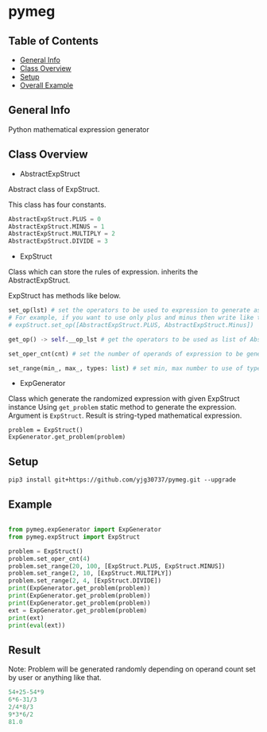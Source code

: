 # pymeg

## Table of Contents
* [General Info](#general-info)
* [Class Overview](#class-overview)
* [Setup](#setup)
* [Overall Example](#overall-example)

## General Info
Python mathematical expression generator

## Class Overview
* AbstractExpStruct

Abstract class of ExpStruct. 

This class has four constants.
```python
AbstractExpStruct.PLUS = 0
AbstractExpStruct.MINUS = 1
AbstractExpStruct.MULTIPLY = 2
AbstractExpStruct.DIVIDE = 3
```

* ExpStruct

Class which can store the rules of expression. inherits the AbstractExpStruct.

ExpStruct has methods like below.
```python
set_op(lst) # set the operators to be used to expression to generate as AbstractExpStruct's constant. 
# For example, if you want to use only plus and minus then write like this
# expStruct.set_op([AbstractExpStruct.PLUS, AbstractExpStruct.Minus])

get_op() -> self.__op_lst # get the operators to be used as list of AbstractExpStruct's constant.

set_oper_cnt(cnt) # set the number of operands of expression to be generated.

set_range(min_, max_, types: list) # set min, max number to use of types(plus, minus ...).

```

* ExpGenerator

Class which generate the randomized expression with given ExpStruct instance
Using `get_problem` static method to generate the expression. Argument is `ExpStruct`.
Result is string-typed mathematical expression.
```
problem = ExpStruct()
ExpGenerator.get_problem(problem)
```

## Setup
```
pip3 install git+https://github.com/yjg30737/pymeg.git --upgrade
```

## Example
```python

from pymeg.expGenerator import ExpGenerator
from pymeg.expStruct import ExpStruct

problem = ExpStruct()
problem.set_oper_cnt(4)
problem.set_range(20, 100, [ExpStruct.PLUS, ExpStruct.MINUS])
problem.set_range(2, 10, [ExpStruct.MULTIPLY])
problem.set_range(2, 4, [ExpStruct.DIVIDE])
print(ExpGenerator.get_problem(problem))
print(ExpGenerator.get_problem(problem))
print(ExpGenerator.get_problem(problem))
ext = ExpGenerator.get_problem(problem)
print(ext)
print(eval(ext))
```

## Result
Note: Problem will be generated randomly depending on operand count set by user or anything like that.
```python
54+25-54*9
6*6-31/3
2/4*8/3
9*3*6/2
81.0
```
